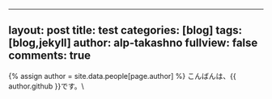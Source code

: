 
---
layout: post
title: test
categories: [blog]
tags: [blog,jekyll]
author: alp-takashno
fullview: false
comments: true
---
{% assign author = site.data.people[page.author] %}
こんばんは、{{ author.github }}です。\\
